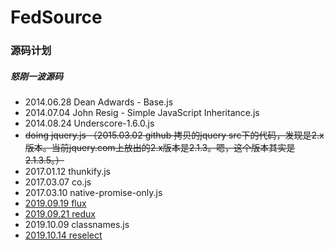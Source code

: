 # FedSource

### 源码计划
##### 怒刚一波源码

* 2014.06.28 Dean Adwards - Base.js
* 2014.07.04 John Resig - Simple JavaScript Inheritance.js
* 2014.08.24 Underscore-1.6.0.js
* ~~doing jquery.js （2015.03.02 github 拷贝的jquery src下的代码，发现是2.x版本。当前jquery.com上放出的2.x版本是2.1.3。嗯，这个版本其实是2.1.3.5。）~~
* 2017.01.12 thunkify.js
* 2017.03.07 co.js
* 2017.03.10 native-promise-only.js
* [2019.09.19 flux](https://github.com/Xaber20110202/FedSource/tree/master/2019.09.19%20flux)
* [2019.09.21 redux](https://github.com/Xaber20110202/FedSource/tree/master/2019.09.21%20redux)
* 2019.10.09 classnames.js
* [2019.10.14 reselect](https://github.com/Xaber20110202/FedSource/tree/master/2019.10.14%20reselect)